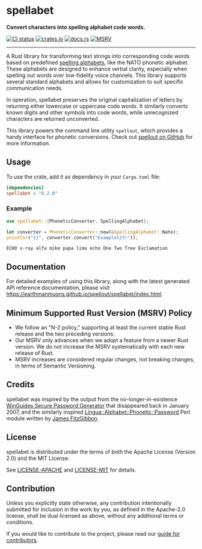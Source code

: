 # spellabet

**Convert characters into spelling alphabet code words.**

[![CI status](https://img.shields.io/github/actions/workflow/status/EarthmanMuons/spellout/on-pull-request.yml?event=merge_group&label=ci&logo=github)](https://github.com/EarthmanMuons/spellout/actions?query=event%3Amerge_group)
[![crates.io](https://img.shields.io/crates/v/spellabet)](https://crates.io/crates/spellabet/)
[![docs.rs](https://img.shields.io/docsrs/spellabet)](https://docs.rs/spellabet/0.2.0/spellabet/)
[![MSRV](https://img.shields.io/badge/rust-1.65%2B-blue)](https://doc.rust-lang.org/cargo/reference/manifest.html#the-rust-version-field)

---

A Rust library for transforming text strings into corresponding code words based
on predefined [spelling alphabets][], like the NATO phonetic alphabet. These
alphabets are designed to enhance verbal clarity, especially when spelling out
words over low-fidelity voice channels. This library supports several standard
alphabets and allows for customization to suit specific communication needs.

In operation, spellabet preserves the original capitalization of letters by
returning either lowercase or uppercase code words. It similarly converts known
digits and other symbols into code words, while unrecognized characters are
returned unconverted.

This library powers the command line utility `spellout`, which provides a handy
interface for phonetic conversions. Check out [spellout on GitHub][] for more
information.

[spelling alphabets]: https://en.wikipedia.org/wiki/Spelling_alphabet
[spellout on GitHub]: https://github.com/EarthmanMuons/spellout/

## Usage

To use the crate, add it as dependency in your `Cargo.toml` file:

```toml
[dependencies]
spellabet = "0.2.0"
```

### Example

```rust
use spellabet::{PhoneticConverter, SpellingAlphabet};

let converter = PhoneticConverter::new(&SpellingAlphabet::Nato);
println!("{}", converter.convert("Example123!"));
```

```
ECHO x-ray alfa mike papa lima echo One Two Tree Exclamation
```

## Documentation

For detailed examples of using this library, along with the latest generated API
reference documentation, please visit
<https://earthmanmuons.github.io/spellout/spellabet/index.html>.

## Minimum Supported Rust Version (MSRV) Policy

- We follow an "N-2 policy," supporting at least the current stable Rust release
  and the two preceding versions.
- Our MSRV only advances when we adopt a feature from a newer Rust version. We
  do not increase the MSRV systematically with each new release of Rust.
- MSRV increases are considered regular changes, not breaking changes, in terms
  of Semantic Versioning.

## Credits

spellabet was inspired by the output from the no-longer-in-existence [WinGuides
Secure Password Generator][WinGuides] that disappeared back in January 2007, and
the similarly inspired [Lingua::Alphabet::Phonetic::Password][Lingua] Perl
module written by [James FitzGibbon][@jf647].

[WinGuides]:
  https://web.archive.org/web/20070106073206/www.winguides.com/security/password.php
[Lingua]: https://github.com/jf647/Lingua-Alphabet-Phonetic-Password/
[@jf647]: https://github.com/jf647/

## License

spellabet is distributed under the terms of both the Apache License (Version
2.0) and the MIT License.

See [LICENSE-APACHE][] and [LICENSE-MIT][] for details.

[LICENSE-APACHE]:
  https://github.com/EarthmanMuons/spellout/blob/main/LICENSE-APACHE
[LICENSE-MIT]: https://github.com/EarthmanMuons/spellout/blob/main/LICENSE-MIT

## Contribution

Unless you explicitly state otherwise, any contribution intentionally submitted
for inclusion in the work by you, as defined in the Apache-2.0 license, shall be
dual licensed as above, without any additional terms or conditions.

If you would like to contribute to the project, please read our [guide for
contributors][CONTRIBUTING.md].

[CONTRIBUTING.md]:
  https://github.com/EarthmanMuons/spellout/blob/main/CONTRIBUTING.md
